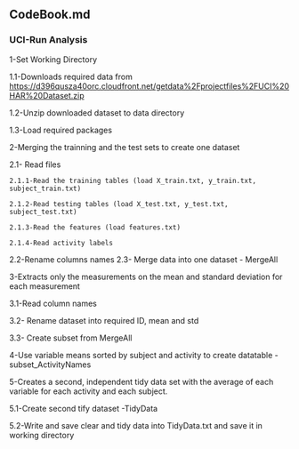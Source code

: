 ## CodeBook.md
### UCI-Run Analysis

1-Set Working Directory  

  1.1-Downloads required data from https://d396qusza40orc.cloudfront.net/getdata%2Fprojectfiles%2FUCI%20HAR%20Dataset.zip
  
  1.2-Unzip downloaded dataset to data directory
  
  1.3-Load required packages


2-Merging the trainning and the test sets to create one dataset

  2.1- Read files 
  
    2.1.1-Read the training tables (load X_train.txt, y_train.txt, subject_train.txt)
    
    2.1.2-Read testing tables (load X_test.txt, y_test.txt, subject_test.txt)
    
    2.1.3-Read the features (load features.txt)
    
    2.1.4-Read activity labels


  2.2-Rename columns names
  2.3- Merge data into one dataset - MergeAll


3-Extracts only the measurements on the mean and standard deviation for each measurement

  3.1-Read column names
  
  3.2- Rename dataset into required ID, mean and std
  
  3.3- Create subset from MergeAll


4-Use variable means sorted by subject and activity to create datatable - subset_ActivityNames 


5-Creates a second, independent tidy data set with the average of each variable for each activity and each subject. 

  5.1-Create second tify dataset -TidyData
  
  5.2-Write and save clear and tidy data into TidyData.txt and save it in working directory




